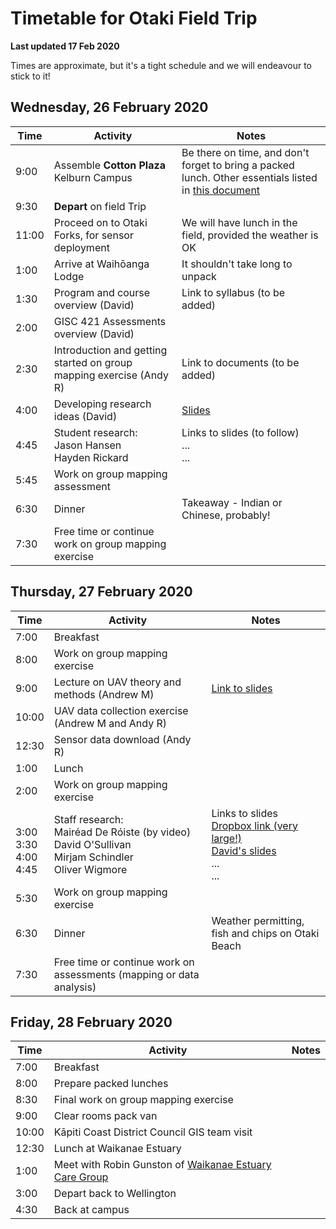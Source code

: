 # Timetable for Otaki Field Trip
**Last updated 17 Feb 2020**

Times are approximate, but it's a tight schedule and we will endeavour to stick to it!

## Wednesday, 26 February 2020
Time | Activity | Notes
--- | --- | ---
9:00 | Assemble **Cotton Plaza** Kelburn Campus | Be there on time, and don't forget to bring a packed lunch. Other essentials listed in [this document](overview-and-requirements.md)
9:30 | **Depart** on field Trip |
11:00 | Proceed on to Otaki Forks, for sensor deployment | We will have lunch in the field, provided the weather is OK
1:00 | Arrive at Waihōanga Lodge | It shouldn't take long to unpack
1:30 | Program and course overview (David) | Link to syllabus (to be added)
2:00 | GISC 421 Assessments overview (David)
2:30 | Introduction and getting started on group mapping exercise (Andy R) | Link to documents (to be added)
4:00 | Developing research ideas (David) | [Slides](https://southosullivan.com/gisc421/ComingUpWithAResearchTopic/#/)
4:45 | Student research:<br />Jason Hansen<br /> Hayden Rickard | Links to slides (to follow)<br />...<br />...
5:45 | Work on group mapping assessment
6:30 | Dinner | Takeaway - Indian or Chinese, probably!
7:30 | Free time or continue work on group mapping exercise

## Thursday, 27 February 2020
Time | Activity | Notes
--- | --- | ---
7:00 | Breakfast
8:00 | Work on group mapping exercise
9:00 | Lecture on UAV theory and methods (Andrew M) | [Link to slides](https://blackboard.vuw.ac.nz/bbcswebdav/pid-2650795-dt-content-rid-9553611_1/xid-9553611_1)
10:00 | UAV data collection exercise (Andrew M and Andy R)
12:30 | Sensor data download (Andy R)
1:00 | Lunch
2:00 | Work on group mapping exercise
<br />3:00<br />3:30<br />4:00<br />4:45 | Staff research:<br />Mairéad De Róiste (by video)<br />David O'Sullivan<br />Mirjam Schindler<br /> Oliver Wigmore | Links to slides<br />[Dropbox link (very large!)](https://www.dropbox.com/s/5w0gvyo1uafmoth/MaireadResearchoverviewMGIS2020.zip?dl=0)<br />[David's slides](https://southosullivan.com/gisc421/DavidsResearch/#/)<br />...<br />...
5:30 | Work on group mapping exercise
6:30 | Dinner | Weather permitting, fish and chips on Otaki Beach
7:30 | Free time or continue work on assessments (mapping or data analysis)

## Friday, 28 February 2020
Time | Activity | Notes
--- | --- | ---
7:00 | Breakfast
8:00 | Prepare packed lunches
8:30 | Final work on group mapping exercise
9:00 | Clear rooms pack van
10:00 | Kāpiti Coast District Council GIS team visit
12:30 | Lunch at Waikanae Estuary
1:00 | Meet with Robin Gunston of [Waikanae Estuary Care Group](https://www.naturespace.org.nz/groups/waikanae-estuary-care-group-inc)
3:00 | Depart back to Wellington
4:30 | Back at campus
